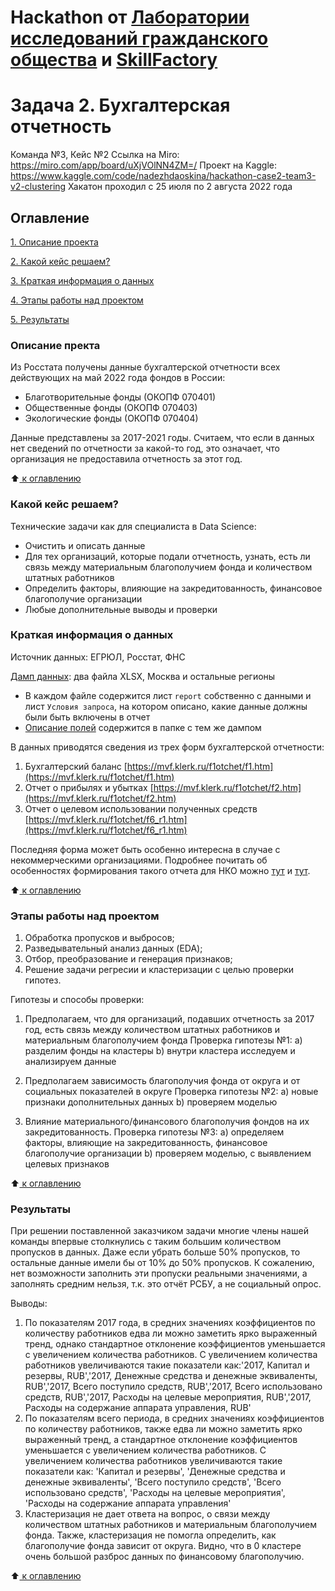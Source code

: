 # Hackathon от [Лаборатории исследований гражданского общества](https://lab.te-st.ru/about/) и [SkillFactory](https://skillfactory.ru/)
# Задача 2. Бухгалтерская отчетность

Команда №3, Кейс №2
Ссылка на Miro: https://miro.com/app/board/uXjVOlNN4ZM=/
Проект на Kaggle: https://www.kaggle.com/code/nadezhdaoskina/hackathon-case2-team3-v2-clustering 
Хакатон проходил с 25 июля по 2 августа 2022 года


 ## Оглавление
 [1. Описание проекта](https://github.com/Nadarsa/sf_data_science/tree/main/Hackathon_case_2/README.md#Описание-проекта)

 [2. Какой кейс решаем?](https://github.com/Nadarsa/sf_data_science/tree/main/Hackathon_case_2/README.md#Какой-кейс-решаем)

 [3. Краткая информация о данных](https://github.com/Nadarsa/sf_data_science/tree/main/Hackathon_case_2/README.md#Краткая-информация-о-данных)

 [4. Этапы работы над проектом](https://github.com/Nadarsa/sf_data_science/tree/main/Hackathon_case_2/README.md#Этапы-работы-над-проектом)

 [5. Результаты](https://github.com/Nadarsa/sf_data_science/tree/main/Hackathon_case_2/README.md#Результаты)


### Описание пректа 

Из Росстата получены данные бухгалтерской отчетности всех действующих на май 2022 года фондов в России:

- Благотворительные фонды (ОКОПФ 070401)
- Общественные фонды (ОКОПФ 070403)
- Экологические фонды (ОКОПФ 070404)

Данные представлены за 2017-2021 годы. Считаем, что если в данных нет сведений по отчетности за какой-то год, это означает, что организация не предоставила отчетность за этот год.

:arrow_up:[ к оглавлению](https://github.com/Nadarsa/sf_data_science/tree/main/PROJECT-4/README.md#Оглавление)

### Какой кейс решаем?

Технические задачи как для специалиста в Data Science:
- Очистить и описать данные
- Для тех организаций, которые подали отчетность, узнать, есть ли связь между материальным благополучием фонда и количеством штатных работников
- Определить факторы, влияющие на закредитованность, финансовое благополучие организации
- Любые дополнительные выводы и проверки

### Краткая информация о данных

Источник данных: ЕГРЮЛ, Росстат, ФНС

[Дамп данных](https://drive.google.com/drive/folders/11fe1Oye5b-usopLb612BkmTglSdAGf9Y?usp=sharing): два файла XLSX, Москва и остальные регионы

- В каждом файле содержится лист `report` собственно с данными и лист `Условия запроса`, на котором описано, какие данные должны были быть включены в отчет
- [Описание полей](https://docs.google.com/spreadsheets/d/1N7494lMeFFLgahU76W8yLL_ieqX3_K4oY3t5n7xLHds/edit#gid=0) содержится в папке с тем же дампом

В данных приводятся сведения из трех форм бухгалтерской отчетности:

1. Бухгалтерский баланс [https://mvf.klerk.ru/f1otchet/f1.htm](https://mvf.klerk.ru/f1otchet/f1.htm)
2. Отчет о прибылях и убытках [https://mvf.klerk.ru/f1otchet/f2.htm](https://mvf.klerk.ru/f1otchet/f2.htm)
3. Отчет о целевом использовании полученных средств [https://mvf.klerk.ru/f1otchet/f6_r1.htm](https://mvf.klerk.ru/f1otchet/f6_r1.htm)

Последняя форма может быть особенно интересна в случае с некоммерческими организациями. Подробнее почитать об особенностях формирования такого отчета для НКО можно [тут](http://www.consultant.ru/document/cons_doc_LAW_116669/18c01d557661b097994aa5398beb2912e28e742b/) и [тут](https://nalog-nalog.ru/buhgalterskaya_otchetnost/sostavlenie_buhgalterskoj_otchetnosti/otchet-o-celevom-ispolzovanii-sredstv-kak-zapolnyat/).

:arrow_up:[ к оглавлению](https://github.com/Nadarsa/sf_data_science/tree/main/PROJECT-4/README.md#Оглавление)

### Этапы работы над проектом

1. Обработка пропусков и выбросов;
2. Разведывательный анализ данных (EDA);
3. Отбор, преобразование и генерация признаков;
4. Решение задачи регресии и кластеризации с целью проверки гипотез.

Гипотезы и способы проверки:
1. Предполагаем, что для организаций, подавших отчетность за 2017 год, есть связь между количеством штатных работников и материальным благополучием фонда
Проверка гипотезы №1:
a) разделим фонды на кластеры
b) внутри кластера исследуем и анализируем данные

2. Предполагаем зависимость благополучия фонда от округа и от социальных показателей в округе
Проверка гипотезы №2:
a) новые признаки дополнительных данных
b) проверяем моделью

3. Влияние материального/финансового благополучия фондов на их закредитованность.
Проверка гипотезы №3:
a) определяем факторы, влияющие на закредитованность, финансовое благополучие организации
b) проверяем моделью, с выявлением целевых признаков

:arrow_up:[ к оглавлению](https://github.com/Nadarsa/sf_data_science/tree/main/PROJECT-4/README.md#Оглавление)

### Результаты

При решении поставленной заказчиком задачи многие члены нашей команды впервые столкнулись с таким большим количеством пропусков в данных. Даже если убрать больше 50% пропусков, то остальные данные имели бы от 10% до 50% пропусков. К сожалению, нет возможности заполнить эти пропуски реальными значениями, а заполнять средним  нельзя, т.к. это отчёт РСБУ, а не социальный опрос.

Выводы:
1. По показателям 2017 года, в средних значениях коэффициентов по количеству работников едва ли можно заметить ярко выраженный тренд, однако стандартное отклонение коэффициентов уменьшается с увеличением количества работников.
С увеличением количества работников увеличиваются такие показатели как:'2017, Капитал и резервы, RUB','2017, Денежные средства и денежные эквиваленты, RUB','2017, Всего поступило средств, RUB','2017, Всего использовано средств, RUB','2017, Расходы на целевые мероприятия, RUB','2017, Расходы на содержание аппарата управления, RUB'
2. По показателям всего периода, в средних значениях коэффициентов по количеству работников, также едва ли можно заметить ярко  выраженный тренд, а стандартное отклонение коэффициентов уменьшается с увеличением количества работников.
С увеличением количества работников увеличиваются такие показатели как: 'Капитал и резервы', 'Денежные средства и денежные эквиваленты', 'Всего поступило средств', 'Всего использовано средств', 'Расходы на целевые мероприятия', 'Расходы на содержание аппарата управления'
3. Кластеризация не дает ответа на вопрос,  о связи между количеством штатных работников и материальным благополучием фонда. Также, кластеризация не помогла определить, как  благополучие фонда зависит от округа. Видно, что в 0 кластере очень большой разброс данных по финансовому благополучию.

:arrow_up:[ к оглавлению](https://github.com/Nadarsa/sf_data_science/tree/main/PROJECT-4/README.md#Оглавление)